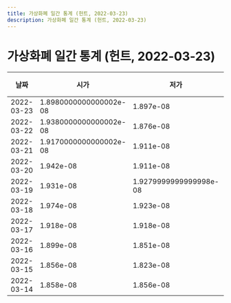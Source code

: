 ```yaml
---
title: 가상화폐 일간 통계 (헌트, 2022-03-23)
description: 가상화폐 일간 통계 (헌트, 2022-03-23)
---
```


가상화폐 일간 통계 (헌트, 2022-03-23)
===

|날짜|시가|저가|고가|종가|비고|
|--|--|--|--|--|--|
|2022-03-23|1.8980000000000002e-08|1.897e-08|1.953e-08|1.946e-08|    |
|2022-03-22|1.9380000000000002e-08|1.876e-08|1.9380000000000002e-08|1.8980000000000002e-08|    |
|2022-03-21|1.9170000000000002e-08|1.911e-08|1.964e-08|1.964e-08|    |
|2022-03-20|1.942e-08|1.911e-08|1.943e-08|1.9170000000000002e-08|    |
|2022-03-19|1.931e-08|1.9279999999999998e-08|1.971e-08|1.971e-08|    |
|2022-03-18|1.974e-08|1.923e-08|1.974e-08|1.931e-08|    |
|2022-03-17|1.918e-08|1.918e-08|2.032e-08|1.9979999999999998e-08|    |
|2022-03-16|1.899e-08|1.851e-08|1.953e-08|1.862e-08|    |
|2022-03-15|1.856e-08|1.823e-08|1.858e-08|1.858e-08|    |
|2022-03-14|1.858e-08|1.856e-08|1.884e-08|1.884e-08|    |
